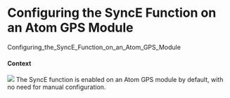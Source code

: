 Configuring the SyncE Function on an Atom GPS Module
====================================================

Configuring_the_SyncE_Function_on_an_Atom_GPS_Module

#### Context

![](../../../../public_sys-resources/note_3.0-en-us.png) The SyncE function is enabled on an Atom GPS module by default, with no need for manual configuration.